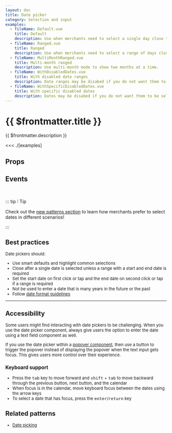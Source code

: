 ```yaml
---
layout: doc
title: Date picker
category: Selection and input
examples:
  - fileName: Default.vue
    title: Default
    description: Use when merchants need to select a single day close to today (today is the default starting position for the date picker).
  - fileName: Ranged.vue
    title: Ranged
    description: Use when merchants need to select a range of days close to today (today is the default starting position for the date picker).
  - fileName: MultiMonthRanged.vue
    title: Multi-month ranged
    description: Use multi-month mode to show two months at a time.
  - fileName: WithDisabledDates.vue
    title: With disabled date ranges
    description: Date ranges may be disabed if you do not want them to be selectable
  - fileName: WithSpecificDisabledDates.vue
    title: With specific disabled dates
    description: Dates may be disabed if you do not want them to be selectable
---
```


# {{ $frontmatter.title }}

<Lede>

{{ $frontmatter.description }}

</Lede>

<Examples>

<<< ./[examples]

</Examples>

## Props

<PropsTable />

## Events

<EventsTable />

<br/>

::: tip :grey_exclamation: Tip

Check out the [new patterns section](https://polaris.shopify.com/patterns/date-picking) to learn how merchants prefer to select dates in different scenarios!

:::

<div style="font-size: 0.8125rem">

## Best practices

Date pickers should:

- Use smart defaults and highlight common selections
- Close after a single date is selected unless a range with a start and end date is required
- Set the start date on first click or tap and the end date on second click or tap if a range is required
- Not be used to enter a date that is many years in the future or the past
- Follow [date format guidelines](https://polaris.shopify.com/content/grammar-and-mechanics#dates--numbers--and-measurements)

---

## Accessibility

Some users might find interacting with date pickers to be challenging. When you use the date picker component, always give users the option to enter the date using a text field component as well.

If you use the date picker within a [popover component](/components/Popover), then use a button to trigger the popover instead of displaying the popover when the text input gets focus. This gives users more control over their experience.

### Keyboard support

- Press the <kbd>tab</kbd> key to move forward and <kbd>shift</kbd> + <kbd>tab</kbd> to move backward through the previous button, next button, and the calendar
- When focus is in the calendar, move keyboard focus between the dates using the arrow keys
- To select a date that has focus, press the <kbd>enter</kbd>/<kbd>return</kbd> key

## Related patterns

- [Date picking](https://polaris.shopify.com/patterns/date-picking)

</div>

